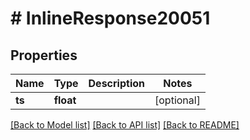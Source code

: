 # # InlineResponse20051

## Properties

Name | Type | Description | Notes
------------ | ------------- | ------------- | -------------
**ts** | **float** |  | [optional]

[[Back to Model list]](../../README.md#models) [[Back to API list]](../../README.md#endpoints) [[Back to README]](../../README.md)
